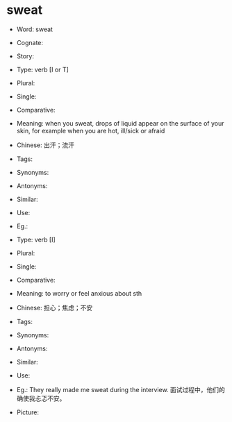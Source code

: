 # sweat

- Word: sweat
- Cognate: 
- Story: 

- Type: verb [I or T]
- Plural: 
- Single: 
- Comparative: 
- Meaning: when you sweat, drops of liquid appear on the surface of your skin, for example when you are hot, ill/sick or afraid
- Chinese: 出汗；流汗
- Tags: 
- Synonyms: 
- Antonyms: 
- Similar: 
- Use: 
- Eg.: 

- Type: verb [I]
- Plural: 
- Single: 
- Comparative: 
- Meaning: to worry or feel anxious about sth
- Chinese: 担心；焦虑；不安
- Tags: 
- Synonyms: 
- Antonyms: 
- Similar: 
- Use: 
- Eg.: 	They really made me sweat during the interview. 面试过程中，他们的确使我忐忑不安。
- Picture: 

